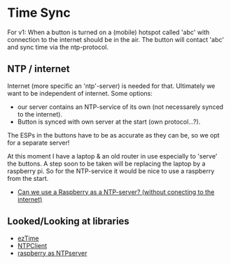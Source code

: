 # Time Sync


For v1:
When a button is turned on a (mobile) hotspot called 'abc' with connection to the internet should be in the air.
The button will contact 'abc' and sync time via the ntp-protocol.


## NTP / internet

Internet (more specific an 'ntp'-server) is needed for that.
Ultimately we want to be independent of internet. Some options:

+ our server contains an NTP-service of its own (not necessarely synced to the internet).
+ Button is synced with own server at the start (own protocol...?).

The ESPs in the buttons have to be as accurate as they can be, so we opt for a separate server!

At this moment I have a laptop & an old router in use especially to 'serve' the buttons. A step soon to be taken will be replacing the laptop by a raspberry pi.
So for the NTP-service it would be nice to use a raspberry from the start.
+ [Can we use a Raspberry as a NTP-server? (without conecting to the internet)](raspberryAsNtp)


## Looked/Looking at libraries

+ [ezTime](https://github.com/ropg/ezTime)
+ [NTPClient](https://github.com/arduino-libraries/NTPClient)
+ [raspberry as NTPserver](https://www.satsignal.eu/ntp/Raspberry-Pi-NTP.html)
